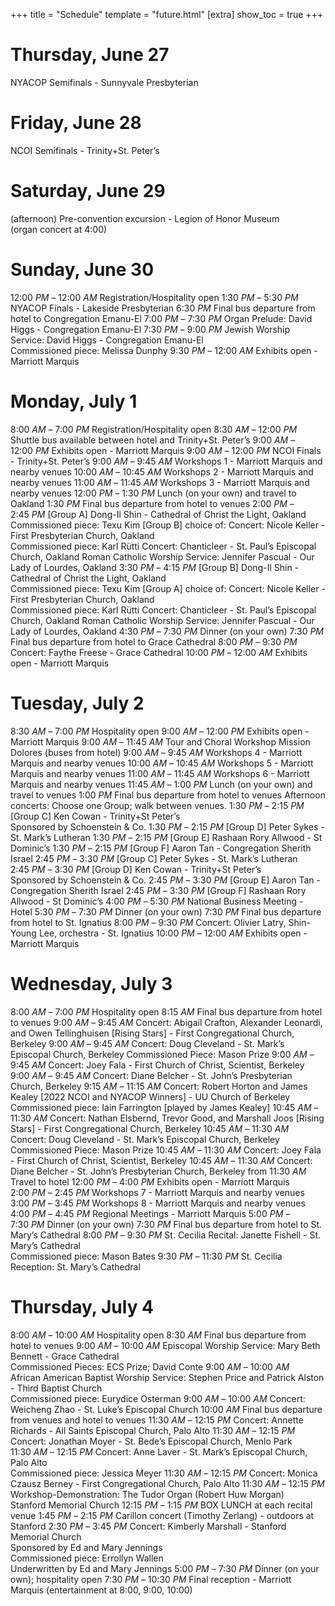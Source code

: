 +++
title = "Schedule"
template = "future.html"
[extra]
show_toc = true
+++

# Thursday, June 27

<div class="schedule">
<span class="event">NYACOP Semifinals - Sunnyvale Presbyterian</span>
</div>

# Friday, June 28

<div class="schedule">
<span class="event">NCOI Semifinals - Trinity+St. Peter’s</span>
</div>

# Saturday, June 29

<div class="schedule">
<span class="time">(afternoon)</span>
<span class="event">Pre-convention excursion - Legion of Honor Museum<br>(organ concert at 4:00)</span>
</div>

# Sunday, June 30

<div class="schedule">
<span class="time">12:00&nbsp;<i>PM</i> – 12:00&nbsp;<i>AM</i></span>
<span class="event">Registration/Hospitality open</span>
<span class="time">1:30&nbsp;<i>PM</i> – 5:30&nbsp;<i>PM</i></span>
<span class="event">NYACOP Finals - Lakeside Presbyterian</span>
<span class="time">6:30&nbsp;<i>PM</i></span>
<span class="event">Final bus departure from hotel to Congregation Emanu-El</span>
<span class="time">7:00&nbsp;<i>PM</i> – 7:30&nbsp;<i>PM</i></span>
<span class="event">Organ Prelude: David Higgs - Congregation Emanu-El</span>
<span class="time">7:30&nbsp;<i>PM</i> – 9:00&nbsp;<i>PM</i></span>
<span class="event">Jewish Worship Service: David Higgs - Congregation Emanu-El<br>Commissioned piece: Melissa Dunphy</span>
<span class="time">9:30&nbsp;<i>PM</i> – 12:00&nbsp;<i>AM</i></span>
<span class="event">Exhibits open - Marriott Marquis</span>
</div>

# Monday, July 1

<div class="schedule">
<span class="time">8:00&nbsp;<i>AM</i> – 7:00&nbsp;<i>PM</i></span>
<span class="event">Registration/Hospitality open</span>
<span class="time">8:30&nbsp;<i>AM</i> – 12:00&nbsp;<i>PM</i></span>
<span class="event">Shuttle bus available between hotel and Trinity+St. Peter’s</span>
<span class="time">9:00&nbsp;<i>AM</i> – 12:00&nbsp;<i>PM</i></span>
<span class="event">Exhibits open - Marriott Marquis</span>
<span class="time">9:00&nbsp;<i>AM</i> – 12:00&nbsp;<i>PM</i></span>
<span class="event">NCOI Finals - Trinity+St. Peter’s</span>
<span class="time">9:00&nbsp;<i>AM</i> – 9:45&nbsp;<i>AM</i></span>
<span class="event">Workshops 1 - Marriott Marquis and nearby venues</span>
<span class="time">10:00&nbsp;<i>AM</i> – 10:45&nbsp;<i>AM</i></span>
<span class="event">Workshops 2 - Marriott Marquis and nearby venues</span>
<span class="time">11:00&nbsp;<i>AM</i> – 11:45&nbsp;<i>AM</i></span>
<span class="event">Workshops 3 - Marriott Marquis and nearby venues</span>
<span class="time">12:00&nbsp;<i>PM</i> – 1:30&nbsp;<i>PM</i></span>
<span class="event">Lunch (on your own) and travel to Oakland</span>
<span class="time">1:30&nbsp;<i>PM</i></span>
<span class="event">Final bus departure from hotel to venues</span>
<span class="time">2:00&nbsp;<i>PM</i> – 2:45&nbsp;<i>PM</i></span>
<span class="event"><span class="group">[Group A]</span> Dong-Il Shin - Cathedral of Christ the Light, Oakland<br>Commissioned piece: Texu Kim</span>
<span class="event"><span class="group">[Group B]</span> choice of:</span>
<span class="event">Concert: Nicole Keller - First Presbyterian Church, Oakland<br>Commissioned piece: Karl Rütti</span>
<span class="event">Concert: Chanticleer - St. Paul’s Episcopal Church, Oakland</span>
<span class="event">Roman Catholic Worship Service: Jennifer Pascual - Our Lady of Lourdes, Oakland</span>
<span class="time">3:30&nbsp;<i>PM</i> – 4:15&nbsp;<i>PM</i></span>
<span class="event"><span class="group">[Group B]</span> Dong-Il Shin - Cathedral of Christ the Light, Oakland<br>Commissioned piece: Texu Kim</span>
<span class="event"><span class="group">[Group A]</span> choice of:</span>
<span class="event">Concert: Nicole Keller - First Presbyterian Church, Oakland<br>Commissioned piece: Karl Rütti</span>
<span class="event">Concert: Chanticleer - St. Paul’s Episcopal Church, Oakland</span>
<span class="event">Roman Catholic Worship Service: Jennifer Pascual - Our Lady of Lourdes, Oakland</span>
<span class="time">4:30&nbsp;<i>PM</i> – 7:30&nbsp;<i>PM</i></span>
<span class="event">Dinner (on your own)</span>
<span class="time">7:30&nbsp;<i>PM</i></span>
<span class="event">Final bus departure from hotel to Grace Cathedral</span>
<span class="time">8:00&nbsp;<i>PM</i> – 9:30&nbsp;<i>PM</i></span>
<span class="event">Concert: Faythe Freese - Grace Cathedral</span>
<span class="time">10:00&nbsp;<i>PM</i> – 12:00&nbsp;<i>AM</i></span>
<span class="event">Exhibits open - Marriott Marquis</span>
</div>

# Tuesday, July 2

<div class="schedule">
<span class="time">8:30&nbsp;<i>AM</i> – 7:00&nbsp;<i>PM</i></span>
<span class="event">Hospitality open</span>
<span class="time">9:00&nbsp;<i>AM</i> – 12:00&nbsp;<i>PM</i></span>
<span class="event">Exhibits open - Marriott Marquis</span>
<span class="time">9:00&nbsp;<i>AM</i> – 11:45&nbsp;<i>AM</i></span>
<span class="event">Tour and Choral Workshop Mission Dolores (buses from hotel)</span>
<span class="time">9:00&nbsp;<i>AM</i> – 9:45&nbsp;<i>AM</i></span>
<span class="event">Workshops 4 - Marriott Marquis and nearby venues</span>
<span class="time">10:00&nbsp;<i>AM</i> – 10:45&nbsp;<i>AM</i></span>
<span class="event">Workshops 5 - Marriott Marquis and nearby venues</span>
<span class="time">11:00&nbsp;<i>AM</i> – 11:45&nbsp;<i>AM</i></span>
<span class="event">Workshops 6 - Marriott Marquis and nearby venues</span>
<span class="time">11:45&nbsp;<i>AM</i> – 1:00&nbsp;<i>PM</i></span>
<span class="event">Lunch (on your own) and travel to venues</span>
<span class="time">1:00&nbsp;<i>PM</i></span>
<span class="event">Final bus departure from hotel to venues</span>
<span class="header">Afternoon concerts: Choose one Group; walk between venues.</span>
<span class="time">1:30&nbsp;<i>PM</i> – 2:15&nbsp;<i>PM</i></span>
<span class="event"><span class="group">[Group C]</span> Ken Cowan - Trinity+St Peter’s<br>Sponsored by Schoenstein & Co.</span>
<span class="time">1:30&nbsp;<i>PM</i> – 2:15&nbsp;<i>PM</i></span>
<span class="event"><span class="group">[Group D]</span> Peter Sykes - St. Mark’s Lutheran</span>
<span class="time">1:30&nbsp;<i>PM</i> – 2:15&nbsp;<i>PM</i></span>
<span class="event"><span class="group">[Group E]</span> Rashaan Rory Allwood - St Dominic’s</span>
<span class="time">1:30&nbsp;<i>PM</i> – 2:15&nbsp;<i>PM</i></span>
<span class="event"><span class="group">[Group F]</span> Aaron Tan - Congregation Sherith Israel</span>
<span class="time">2:45&nbsp;<i>PM</i> – 3:30&nbsp;<i>PM</i></span>
<span class="event"><span class="group">[Group C]</span> Peter Sykes - St. Mark’s Lutheran</span>
<span class="time">2:45&nbsp;<i>PM</i> – 3:30&nbsp;<i>PM</i></span>
<span class="event"><span class="group">[Group D]</span> Ken Cowan - Trinity+St Peter’s<br>Sponsored by Schoenstein & Co. </span>
<span class="time">2:45&nbsp;<i>PM</i> – 3:30&nbsp;<i>PM</i></span>
<span class="event"><span class="group">[Group E]</span> Aaron Tan - Congregation Sherith Israel</span>
<span class="time">2:45&nbsp;<i>PM</i> – 3:30&nbsp;<i>PM</i></span>
<span class="event"><span class="group">[Group F]</span> Rashaan Rory Allwood - St Dominic’s</span>
<span class="time">4:00&nbsp;<i>PM</i> – 5:30&nbsp;<i>PM</i></span>
<span class="event">National Business Meeting - Hotel</span>
<span class="time">5:30&nbsp;<i>PM</i> – 7:30&nbsp;<i>PM</i></span>
<span class="event">Dinner (on your own)</span>
<span class="time">7:30&nbsp;<i>PM</i></span>
<span class="event">Final bus departure from hotel to St. Ignatius</span>
<span class="time">8:00&nbsp;<i>PM</i> – 9:30&nbsp;<i>PM</i></span>
<span class="event">Concert: Olivier Latry, Shin-Young Lee, orchestra - St. Ignatius</span>
<span class="time">10:00&nbsp;<i>PM</i> – 12:00&nbsp;<i>AM</i></span>
<span class="event">Exhibits open - Marriott Marquis</span>
</div>

# Wednesday, July 3

<div class="schedule">
<span class="time">8:00&nbsp;<i>AM</i> – 7:00&nbsp;<i>PM</i></span>
<span class="event">Hospitality open</span>
<span class="time">8:15&nbsp;<i>AM</i></span>
<span class="event">Final bus departure from hotel to venues</span>
<span class="time">9:00&nbsp;<i>AM</i> – 9:45&nbsp;<i>AM</i></span>
<span class="event">Concert: Abigail Crafton, Alexander Leonardi, and Owen Tellinghuisen [Rising Stars] - First Congregational Church, Berkeley</span>
<span class="time">9:00&nbsp;<i>AM</i> – 9:45&nbsp;<i>AM</i></span>
<span class="event">Concert: Doug Cleveland - St. Mark’s Episcopal Church, Berkeley</span>
<span class="event">Commissioned Piece: Mason Prize</span>
<span class="time">9:00&nbsp;<i>AM</i> – 9:45&nbsp;<i>AM</i></span>
<span class="event">Concert: Joey Fala - First Church of Christ, Scientist, Berkeley</span>
<span class="time">9:00&nbsp;<i>AM</i> – 9:45&nbsp;<i>AM</i></span>
<span class="event">Concert: Diane Belcher - St. John’s Presbyterian Church, Berkeley</span>
<span class="time">9:15&nbsp;<i>AM</i> – 11:15&nbsp;<i>AM</i></span>
<span class="event">Concert: Robert Horton and James Kealey [2022 NCOI and NYACOP Winners] - UU Church of Berkeley<br>Commissioned piece: Iain Farrington [played by James Kealey]</span>
<span class="time">10:45&nbsp;<i>AM</i> – 11:30&nbsp;<i>AM</i></span>
<span class="event">Concert: Nathan Elsbernd, Trevor Good, and Marshall Joos [Rising Stars] - First Congregational Church, Berkeley</span>
<span class="time">10:45&nbsp;<i>AM</i> – 11:30&nbsp;<i>AM</i></span>
<span class="event">Concert: Doug Cleveland - St. Mark’s Episcopal Church, Berkeley<br>Commissioned Piece: Mason Prize</span>
<span class="time">10:45&nbsp;<i>AM</i> – 11:30&nbsp;<i>AM</i></span>
<span class="event">Concert: Joey Fala - First Church of Christ, Scientist, Berkeley</span>
<span class="time">10:45&nbsp;<i>AM</i> – 11:30&nbsp;<i>AM</i></span>
<span class="event">Concert: Diane Belcher - St. John’s Presbyterian Church, Berkeley</span>
<span class="time">from 11:30&nbsp;<i>AM</i></span>
<span class="event">Travel to hotel</span>
<span class="time">12:00&nbsp;<i>PM</i> – 4:00&nbsp;<i>PM</i></span>
<span class="event">Exhibits open - Marriott Marquis</span>
<span class="time">2:00&nbsp;<i>PM</i> – 2:45&nbsp;<i>PM</i></span>
<span class="event">Workshops 7 - Marriott Marquis and nearby venues</span>
<span class="time">3:00&nbsp;<i>PM</i> – 3:45&nbsp;<i>PM</i></span>
<span class="event">Workshops 8 - Marriott Marquis and nearby venues</span>
<span class="time">4:00&nbsp;<i>PM</i> – 4:45&nbsp;<i>PM</i></span>
<span class="event">Regional Meetings - Marriott Marquis</span>
<span class="time">5:00&nbsp;<i>PM</i> – 7:30&nbsp;<i>PM</i></span>
<span class="event">Dinner (on your own)</span>
<span class="time">7:30&nbsp;<i>PM</i></span>
<span class="event">Final bus departure from hotel to St. Mary’s Cathedral</span>
<span class="time">8:00&nbsp;<i>PM</i> – 9:30&nbsp;<i>PM</i></span>
<span class="event">St. Cecilia Recital: Janette Fishell - St. Mary’s Cathedral<br>Commissioned piece: Mason Bates</span>
<span class="time">9:30&nbsp;<i>PM</i> – 11:30&nbsp;<i>PM</i></span>
<span class="event">St. Cecilia Reception: St. Mary’s Cathedral</span>
</div>

# Thursday, July 4

<div class="schedule">
<span class="time">8:00&nbsp;<i>AM</i> – 10:00&nbsp;<i>AM</i></span>
<span class="event">Hospitality open</span>
<span class="time">8:30&nbsp;<i>AM</i></span>
<span class="event">Final bus departure from hotel to venues</span>
<span class="time">9:00&nbsp;<i>AM</i> – 10:00&nbsp;<i>AM</i></span>
<span class="event">Episcopal Worship Service: Mary Beth Bennett - Grace Cathedral<br>Commissioned Pieces: ECS Prize; David Conte</span>
<span class="time">9:00&nbsp;<i>AM</i> – 10:00&nbsp;<i>AM</i></span>
<span class="event">African&nbsp;American Baptist Worship Service: Stephen Price and Patrick Alston - Third Baptist Church<br>Commissioned piece: Eurydice Osterman</span>
<span class="time">9:00&nbsp;<i>AM</i> – 10:00&nbsp;<i>AM</i></span>
<span class="event">Concert: Weicheng Zhao - St. Luke’s Episcopal Church</span>
<span class="time">10:00&nbsp;<i>AM</i></span>
<span class="event">Final bus departure from venues and hotel to venues</span>
<span class="time">11:30&nbsp;<i>AM</i> – 12:15&nbsp;<i>PM</i> </span>
<span class="event">Concert: Annette Richards - All Saints Episcopal Church, Palo Alto</span>
<span class="time">11:30&nbsp;<i>AM</i> – 12:15&nbsp;<i>PM</i></span>
<span class="event">Concert: Jonathan Moyer - St. Bede’s Episcopal Church, Menlo Park</span>
<span class="time">11:30&nbsp;<i>AM</i> – 12:15&nbsp;<i>PM</i></span>
<span class="event">Concert: Anne Laver - St. Mark’s Episcopal Church, Palo Alto<br>Commissioned piece: Jessica Meyer</span>
<span class="time">11:30&nbsp;<i>AM</i> – 12:15&nbsp;<i>PM</i></span>
<span class="event">Concert: Monica Czausz Berney - First Congregational Church, Palo Alto</span>
<span class="time">11:30&nbsp;<i>AM</i> – 12:15&nbsp;<i>PM</i></span>
<span class="event">Workshop-Demonstration: The Tudor Organ (Robert Huw Morgan)<br>Stanford Memorial Church</span>
<span class="time">12:15&nbsp;<i>PM</i> – 1:15&nbsp;<i>PM</i></span>
<span class="event">BOX LUNCH at each recital venue</span>
<span class="time">1:45&nbsp;<i>PM</i> – 2:15&nbsp;<i>PM</i></span>
<span class="event">Carillon concert (Timothy Zerlang) - outdoors at Stanford</span>
<span class="time">2:30&nbsp;<i>PM</i> – 3:45&nbsp;<i>PM</i></span>
<span class="event">Concert: Kimberly Marshall - Stanford Memorial Church<br>Sponsored by Ed and Mary Jennings<br>Commissioned piece: Errollyn Wallen<br>Underwritten by Ed and Mary Jennings</span>
<span class="time">5:00&nbsp;<i>PM</i> – 7:30&nbsp;<i>PM</i></span>
<span class="event">Dinner (on your own); hospitality open</span>
<span class="time">7:30&nbsp;<i>PM</i> – 10:30&nbsp;<i>PM</i></span>
<span class="event">Final reception - Marriott Marquis (entertainment at 8:00, 9:00, 10:00)</span>
</div>
